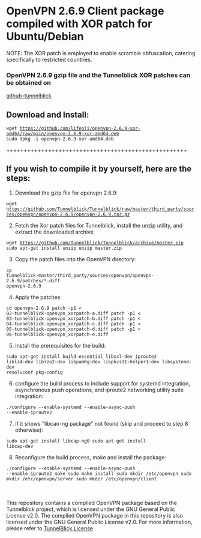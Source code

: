 <h1>OpenVPN 2.6.9 Client package compiled with XOR patch for Ubuntu/Debian </h1>
NOTE: The XOR patch is employed to enable scramble obfuscation, catering specifically to restricted countries.


<h3>OpenVPN 2.6.9 gzip file and the Tunnelblick XOR patches can be obtained on</h3>
<a href="https://github.com/Tunnelblick/Tunnelblick/tree/master/third_party/sources/openvpn/openvpn-2.6.9">github-tunnelblick</a>

<h2>Download and Install:</h2>

<code>wget https://github.com/lifenli/openvpn-2.6.9-xor-amd64/raw/main/openvpn-2.6.9-xor-amd64.deb
sudo dpkg -i openvpn-2.6.9-xor-amd64.deb</code>


++++++++++++++++++++++++++++++++++++++++++++++++++++

<h2>If you wish to compile it by yourself, here are the steps:</h2>
<div>
  
1. Download the gzip file for openvpn 2.6.9:

  <code>wget https://github.com/Tunnelblick/Tunnelblick/raw/master/third_party/sources/openvpn/openvpn-2.6.9/openvpn-2.6.9.tar.gz </code>

2. Fetch the Xor patch files for Tunnelblick, install the unzip utility, and extract the downloaded archive

<code>wget https://github.com/Tunnelblick/Tunnelblick/archive/master.zip
sudo apt-get install unzip
unzip master.zip</code>

3. Copy the patch files into the OpenVPN directory:

<code>cp Tunnelblick-master/third_party/sources/openvpn/openvpn-2.6.9/patches/*.diff openvpn-2.6.9 </code>

4. Apply the patches:

<code>cd openvpn-2.6.9
patch -p1 < 02-tunnelblick-openvpn_xorpatch-a.diff
patch -p1 < 03-tunnelblick-openvpn_xorpatch-b.diff
patch -p1 < 04-tunnelblick-openvpn_xorpatch-c.diff
patch -p1 < 05-tunnelblick-openvpn_xorpatch-d.diff
patch -p1 < 06-tunnelblick-openvpn_xorpatch-e.diff</code>

5. Install the prerequisites for the build:

<code>sudo apt-get install build-essential libssl-dev iproute2 liblz4-dev liblzo2-dev libpam0g-dev libpkcs11-helper1-dev libsystemd-dev resolvconf pkg-config</code>

6. configure the build process to include support for systemd integration, asynchronous push operations, and iproute2 networking utility suite integration:

<code>./configure --enable-systemd --enable-async-push --enable-iproute2</code>

7. If it shows "libcao-ng package" not found (skip and proceed to step 8 otherwise):

<code>sudo apt-get install libcap-ng0
sudo apt-get install libcap-dev</code>

8. Reconfigure the build process, make and install the package:

<code>./configure --enable-systemd --enable-async-push --enable-iproute2
make
sudo make install
sudo mkdir /etc/openvpn
sudo mkdir /etc/openvpn/server
sudo mkdir /etc/openvpn/client</code>
</div>
<br/>
<br/>
This repository contains a compiled OpenVPN package based on the Tunnelblick project, which is licensed under the GNU General Public License v2.0.
The compiled OpenVPN package in this repository is also licensed under the GNU General Public License v2.0.
For more information, please refer to <a href="https://github.com/Tunnelblick/Tunnelblick/blob/master/COPYING">TunnelBlick License</a>

